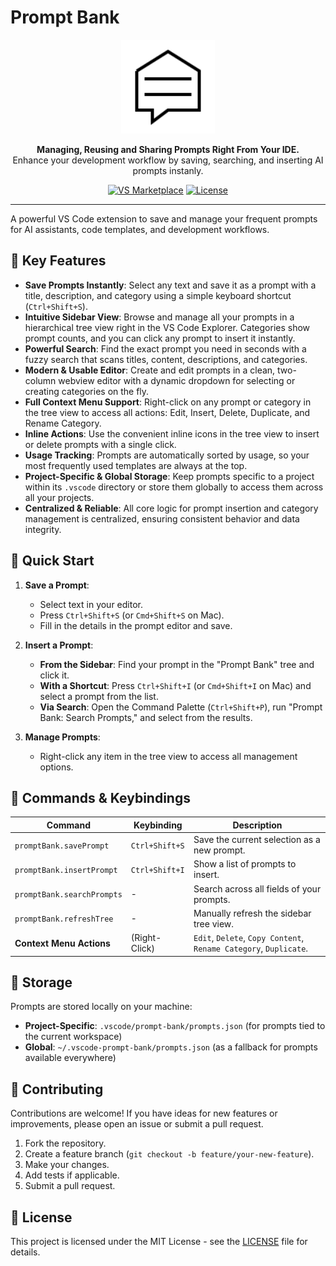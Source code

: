 # Prompt Bank

<p align="center">
  <img src="./assets/logo.png" alt="Prompt Bank Logo" width="150">
</p>

<p align="center">
  <strong>Managing, Reusing and Sharing Prompts Right From Your IDE.</strong>
  <br />
  Enhance your development workflow by saving, searching, and inserting AI prompts instanly.
</p>

<p align="center">
  <a href="https://marketplace.visualstudio.com/items?itemName=ShaulAb.prompt-bank"><img src="https://img.shields.io/visual-studio-marketplace/v/ShaulAb.prompt-bank?style=for-the-badge&label=VS%20Marketplace&color=blue" alt="VS Marketplace"></a>
  <a href="https://github.com/ShaulAb/prompt-bank/blob/master/LICENSE"><img src="https://img.shields.io/github/license/ShaulAb/prompt-bank?style=for-the-badge&color=green" alt="License"></a>
</p>

---

A powerful VS Code extension to save and manage your frequent prompts for AI assistants, code templates, and development workflows.

<!-- Optional: Add a GIF demo here -->
<!-- <p align="center">
  <img src="link-to-your-demo.gif" alt="Prompt Bank Demo">
</p> -->

## 🚀 Key Features

- **Save Prompts Instantly**: Select any text and save it as a prompt with a title, description, and category using a simple keyboard shortcut (`Ctrl+Shift+S`).
- **Intuitive Sidebar View**: Browse and manage all your prompts in a hierarchical tree view right in the VS Code Explorer. Categories show prompt counts, and you can click any prompt to insert it instantly.
- **Powerful Search**: Find the exact prompt you need in seconds with a fuzzy search that scans titles, content, descriptions, and categories.
- **Modern & Usable Editor**: Create and edit prompts in a clean, two-column webview editor with a dynamic dropdown for selecting or creating categories on the fly.
- **Full Context Menu Support**: Right-click on any prompt or category in the tree view to access all actions: Edit, Insert, Delete, Duplicate, and Rename Category.
- **Inline Actions**: Use the convenient inline icons in the tree view to insert or delete prompts with a single click.
- **Usage Tracking**: Prompts are automatically sorted by usage, so your most frequently used templates are always at the top.
- **Project-Specific & Global Storage**: Keep prompts specific to a project within its `.vscode` directory or store them globally to access them across all your projects.
- **Centralized & Reliable**: All core logic for prompt insertion and category management is centralized, ensuring consistent behavior and data integrity.

## 🎯 Quick Start

1.  **Save a Prompt**:
    - Select text in your editor.
    - Press `Ctrl+Shift+S` (or `Cmd+Shift+S` on Mac).
    - Fill in the details in the prompt editor and save.

2.  **Insert a Prompt**:
    - **From the Sidebar**: Find your prompt in the "Prompt Bank" tree and click it.
    - **With a Shortcut**: Press `Ctrl+Shift+I` (or `Cmd+Shift+I` on Mac) and select a prompt from the list.
    - **Via Search**: Open the Command Palette (`Ctrl+Shift+P`), run "Prompt Bank: Search Prompts," and select from the results.

3.  **Manage Prompts**:
    - Right-click any item in the tree view to access all management options.

## 🔧 Commands & Keybindings

| Command                    | Keybinding     | Description                                                       |
| -------------------------- | -------------- | ----------------------------------------------------------------- |
| `promptBank.savePrompt`    | `Ctrl+Shift+S` | Save the current selection as a new prompt.                       |
| `promptBank.insertPrompt`  | `Ctrl+Shift+I` | Show a list of prompts to insert.                                 |
| `promptBank.searchPrompts` | -              | Search across all fields of your prompts.                         |
| `promptBank.refreshTree`   | -              | Manually refresh the sidebar tree view.                           |
| **Context Menu Actions**   | (Right-Click)  | `Edit`, `Delete`, `Copy Content`, `Rename Category`, `Duplicate`. |

## 📁 Storage

Prompts are stored locally on your machine:

- **Project-Specific**: `.vscode/prompt-bank/prompts.json` (for prompts tied to the current workspace)
- **Global**: `~/.vscode-prompt-bank/prompts.json` (as a fallback for prompts available everywhere)

## 🤝 Contributing

Contributions are welcome! If you have ideas for new features or improvements, please open an issue or submit a pull request.

1.  Fork the repository.
2.  Create a feature branch (`git checkout -b feature/your-new-feature`).
3.  Make your changes.
4.  Add tests if applicable.
5.  Submit a pull request.

## 📄 License

This project is licensed under the MIT License - see the [LICENSE](LICENSE) file for details. 
